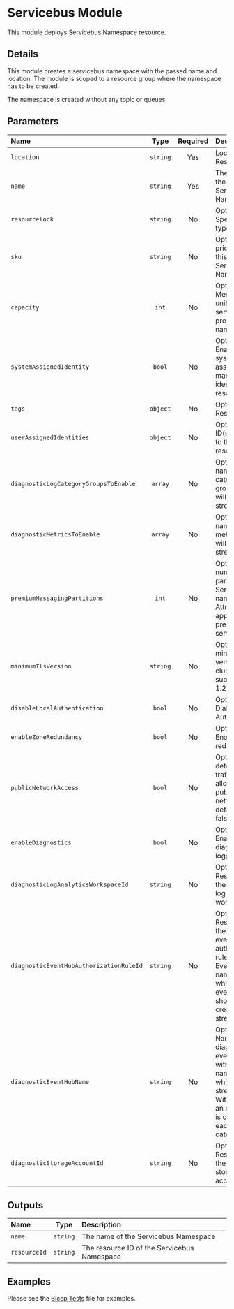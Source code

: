 # Servicebus Module

This module deploys Servicebus Namespace resource.

## Details

This module creates a servicebus namespace with the passed name and location. The module is scoped to a resource group where the namespace has to be created.

The namespace is created without any topic or queues.

## Parameters

| Name                                    | Type     | Required | Description                                                                                                                                                |
| :-------------------------------------- | :------: | :------: | :--------------------------------------------------------------------------------------------------------------------------------------------------------- |
| `location`                              | `string` | Yes      | Location for all Resources.                                                                                                                                |
| `name`                                  | `string` | Yes      | The name of the of the Servicebus Namespace.                                                                                                               |
| `resourcelock`                          | `string` | No       | Optional. Specify the type of lock.                                                                                                                        |
| `sku`                                   | `string` | No       | Optional. The pricing tier of this Servicebus Namespace                                                                                                    |
| `capacity`                              | `int`    | No       | Optional. The Messaging units for your service bus premium namespace.                                                                                      |
| `systemAssignedIdentity`                | `bool`   | No       | Optional. Enables system assigned managed identity on the resource.                                                                                        |
| `tags`                                  | `object` | No       | Optional. Resource tags.                                                                                                                                   |
| `userAssignedIdentities`                | `object` | No       | Optional. The ID(s) to assign to the resource.                                                                                                             |
| `diagnosticLogCategoryGroupsToEnable`   | `array`  | No       | Optional. The name of log category groups that will be streamed.                                                                                           |
| `diagnosticMetricsToEnable`             | `array`  | No       | Optional. The name of metrics that will be streamed.                                                                                                       |
| `premiumMessagingPartitions`            | `int`    | No       | Optional. The number of partitions of a Service Bus namespace. Attribute applicable for premium servicebus.                                                |
| `minimumTlsVersion`                     | `string` | No       | Optional. The minimum TLS version for the cluster to support, e.g. 1.2                                                                                     |
| `disableLocalAuthentication`            | `bool`   | No       | Optional. Diabled SAS Authentication.                                                                                                                      |
| `enableZoneRedundancy`                  | `bool`   | No       | Optional. Enable zone redundancy .                                                                                                                         |
| `publicNetworkAccess`                   | `bool`   | No       | Optional. This determines if traffic is allowed over public network. By default it is false.                                                               |
| `enableDiagnostics`                     | `bool`   | No       | Optional. Enable diagnostic logging.                                                                                                                       |
| `diagnosticLogAnalyticsWorkspaceId`     | `string` | No       | Optional. Resource ID of the diagnostic log analytics workspace.                                                                                           |
| `diagnosticEventHubAuthorizationRuleId` | `string` | No       | Optional. Resource ID of the diagnostic event hub authorization rule for the Event Hubs namespace in which the event hub should be created or streamed to. |
| `diagnosticEventHubName`                | `string` | No       | Optional. Name of the diagnostic event hub within the namespace to which logs are streamed. Without this, an event hub is created for each log category.   |
| `diagnosticStorageAccountId`            | `string` | No       | Optional. Resource ID of the diagnostic storage account.                                                                                                   |

## Outputs

| Name         | Type     | Description                                 |
| :----------- | :------: | :------------------------------------------ |
| `name`       | `string` | The name of the Servicebus Namespace        |
| `resourceId` | `string` | The resource ID of the Servicebus Namespace |

## Examples

Please see the [Bicep Tests](test/main.test.bicep) file for examples.